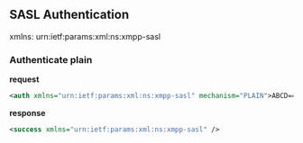 ## SASL Authentication

xmlns: urn:ietf:params:xml:ns:xmpp-sasl

### Authenticate plain

__request__
```xml
<auth xmlns="urn:ietf:params:xml:ns:xmpp-sasl" mechanism="PLAIN">ABCD==</auth>
```

__response__
```xml
<success xmlns="urn:ietf:params:xml:ns:xmpp-sasl" />
```

